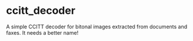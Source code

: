 # ccitt_decoder
A simple CCITT decoder for bitonal images extracted from documents and faxes. It needs a better name!
